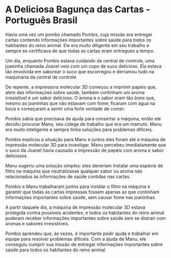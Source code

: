 # A Deliciosa Bagunça das Cartas - Português Brasil

Havia uma vez um pombo chamado Pombis, cuja missão era entregar cartas contendo informações importantes sobre saúde para todos os habitantes do reino animal. Ele era muito diligente em seu trabalho e sempre se certificava de que todas as cartas eram entregues a tempo.

Um dia, enquanto Pombis estava cuidando da central de controle, uma joaninha chamada Joanel veio com um copo de suco delicioso. Ela estava tão envolvida em saborear o suco que escorregou e derramou tudo na maquinaria da central de controle.

De repente, a impressora molecular 3D começou a imprimir papéis que, além das informações sobre saúde, também continham um aroma irresistível e um sabor delicioso. O aroma e o sabor eram tão bons que, mesmo as joaninhas que não estavam com fome, ficaram com água na boca e começaram a sentir uma forte vontade de comer.

Pombis sabia que precisava de ajuda para consertar a máquina, então ele decidiu procurar Manu, seu colega de trabalho que era um mamute. Manu era muito inteligente e sempre tinha soluções para problemas difíceis.

Pombis explicou a situação para Manu e juntos eles foram até a máquina de impressão molecular 3D para investigar. Manu percebeu imediatamente que o suco da Joanel havia causado a impressão de papéis com aroma e sabor deliciosos.

Manu sugeriu uma solução simples: eles deveriam instalar uma espécie de filtro na máquina que neutralizasse qualquer sabor ou aroma não relacionados às informações de saúde contidas nas cartas.

Pombis e Manu trabalharam juntos para instalar o filtro na máquina e garantir que todas as cartas impressas fossem apenas as que continham informações importantes sobre saúde, sem causar fome nas joaninhas.

A partir daquele dia, a máquina de impressão molecular 3D estava protegida contra possíveis acidentes, e todos os habitantes do reino animal puderam receber informações importantes sobre saúde sem se distrair com aromas e sabores irresistíveis.

Pombis aprendeu que, às vezes, é importante pedir ajuda e trabalhar em equipe para resolver problemas difíceis. Com a ajuda de Manu, ele conseguiu cumprir sua missão de entregar informações importantes sobre saúde para todos os habitantes do reino animal.